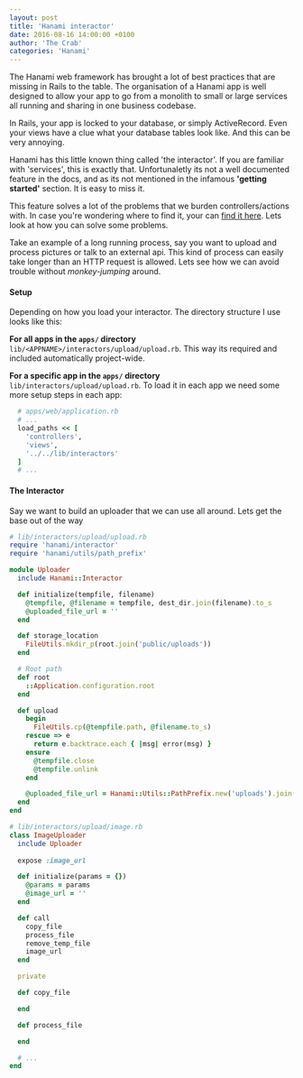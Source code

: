 ```yaml
---
layout: post
title: 'Hanami interactor'
date: 2016-08-16 14:00:00 +0100
author: 'The Crab'
categories: 'Hanami'
---
```

The Hanami web framework has brought a lot of best practices that are missing in Rails to the table. The organisation of a Hanami app is well designed to allow your app to go from a monolith to small or large services all running and sharing in one business codebase.

In Rails, your app is locked to your database, or simply ActiveRecord. Even your views have a clue what your database tables look like. And this can be very annoying.

Hanami has this little known thing called 'the interactor'. If you are familiar with 'services', this is exactly that. Unfortunaletly its not a well documented feature in the docs, and as its not mentioned in the infamous **'getting started'** section. It is easy to miss it.

This feature solves a lot of the problems that we burden controllers/actions with. In case you're wondering where to find it, your can [find it here](). Lets look at how you can solve some problems.

Take an example of a long running process, say you want to upload and process pictures or talk to an external api. This kind of process can easily take longer than an HTTP request is allowed. Lets see how we can avoid trouble without *monkey-jumping* around.

#### Setup
Depending on how you load your interactor. The directory structure I use looks like this:

**For all apps in the `apps/` directory** `lib/<APPNAME>/interactors/upload/upload.rb`. This way its required and included automatically project-wide.

**For a specific app in the `apps/` directory** `lib/interactors/upload/upload.rb`. To load it in each app we need some more setup steps in each app:

```rb
  # apps/web/application.rb
  # ...
  load_paths << [
    'controllers',
    'views',
    '../../lib/interactors'
  ]
  # ...
```

#### The Interactor
Say we want to build an uploader that we can use all around. Lets get the base out of the way

```rb
# lib/interactors/upload/upload.rb
require 'hanami/interactor'
require 'hanami/utils/path_prefix'

module Uploader
  include Hanami::Interactor

  def initialize(tempfile, filename)
    @tempfile, @filename = tempfile, dest_dir.join(filename).to_s
    @uploaded_file_url = ''
  end

  def storage_location
    FileUtils.mkdir_p(root.join('public/uploads'))
  end

  # Root path
  def root
    ::Application.configuration.root
  end

  def upload
    begin
      FileUtils.cp(@tempfile.path, @filename.to_s)
    rescue => e
      return e.backtrace.each { |msg| error(msg) }
    ensure
      @tempfile.close
      @tempfile.unlink
    end

    @uploaded_file_url = Hanami::Utils::PathPrefix.new('uploads').join(@filename).to_s
  end
end

# lib/interactors/upload/image.rb
class ImageUploader
  include Uploader
  
  expose :image_url

  def initialize(params = {})
    @params = params
    @image_url = ''
  end

  def call
    copy_file
    process_file
    remove_temp_file
    image_url
  end

  private

  def copy_file

  end

  def process_file

  end

  # ...
end
```
